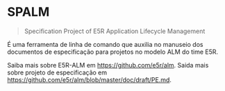 SPALM
=====

> Specification Project of E5R Application Lifecycle Management

É uma ferramenta de linha de comando que auxilia no manuseio dos documentos de especificação para projetos no modelo ALM do time E5R.

Saiba mais sobre E5R-ALM em https://github.com/e5r/alm.
Saida mais sobre projeto de especificação em https://github.com/e5r/alm/blob/master/doc/draft/PE.md.